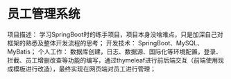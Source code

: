 # 员工管理系统
项目描述：
  学习SpringBoot时的练手项目，项目本身没啥难点，只是加深自己对框架的熟悉及整体开发流程的思考；
开发技术：
  SpringBoot、MySQL、MyBatis；
个人工作：
  数据库创建，日志、数据源、国际化等环境配置，登录、拦截、员工增删改查等功能的编写，通过thymeleaf进行前后端交互（前端使用现成模板进行改造），最终实现在网页端对员工进行管理；
